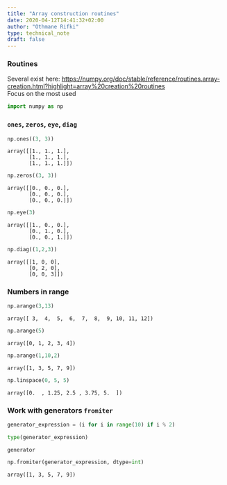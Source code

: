 ```yaml
---
title: "Array construction routines"
date: 2020-04-12T14:41:32+02:00
author: "Othmane Rifki"
type: technical_note
draft: false
---
```

### Routines
Several exist here: https://numpy.org/doc/stable/reference/routines.array-creation.html?highlight=array%20creation%20routines    
Focus on the most used 


```python
import numpy as np
```

### `ones`, `zeros`, `eye`, `diag` 


```python
np.ones((3, 3))
```




    array([[1., 1., 1.],
           [1., 1., 1.],
           [1., 1., 1.]])




```python
np.zeros((3, 3))
```




    array([[0., 0., 0.],
           [0., 0., 0.],
           [0., 0., 0.]])




```python
np.eye(3)
```




    array([[1., 0., 0.],
           [0., 1., 0.],
           [0., 0., 1.]])




```python
np.diag((1,2,3))
```




    array([[1, 0, 0],
           [0, 2, 0],
           [0, 0, 3]])



### Numbers in range


```python
np.arange(3,13)
```




    array([ 3,  4,  5,  6,  7,  8,  9, 10, 11, 12])




```python
np.arange(5)
```




    array([0, 1, 2, 3, 4])




```python
np.arange(1,10,2)
```




    array([1, 3, 5, 7, 9])




```python
np.linspace(0, 5, 5)
```




    array([0.  , 1.25, 2.5 , 3.75, 5.  ])



### Work with generators `fromiter`


```python
generator_expression = (i for i in range(10) if i % 2)
```


```python
type(generator_expression)

```




    generator




```python
np.fromiter(generator_expression, dtype=int)
```




    array([1, 3, 5, 7, 9])




```python

```
